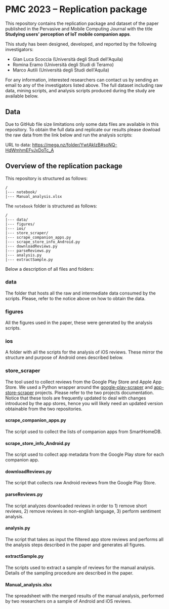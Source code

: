 # PMC 2023 – Replication package

This repository contains the replication package and dataset of the paper published in the Pervasive and Mobile Computing Journal with the title **Studying users’ perception of IoT mobile companion apps**.

This study has been designed, developed, and reported by the following investigators:

- Gian Luca Scoccia (Università degli Studi dell'Aquila)
- Romina Eramo  (Università degli Studi di Teramo)
- Marco Autili  (Università degli Studi dell'Aquila)

For any information, interested researchers can contact us by sending an email to any of the investigators listed above. 
The full dataset including raw data, mining scripts, and analysis scripts produced during the study are available below.

## Data

Due to GitHub file size limitations only some data files are available in this repository. To obtain the full data and replicate our results please dowload the raw data from the link below and run the analysis scripts: 

URL to data: https://mega.nz/folder/YwtAkIzB#soNQ-HdWmhmEFvJxDoTc_A

## Overview of the replication package

This repository is structured as follows:

```
/
|--- notebook/
|--- Manual_analysis.xlsx
```

The ``notebook`` folder is structured as follows:

```
/
|--- data/
|--- figures/
|--- ios/
|--- store_scraper/
|--- scrape_companion_apps.py
|--- scrape_store_info_Android.py
|--- downloadReviews.py
|--- parseReviews.py
|--- analysis.py
|--- extractSample.py
```
Below a description of all files and folders:

### data 

The folder that hosts all the raw and intermediate data consumed by the scripts. Please, refer to the notice above on how to obtain the data.

### figures

All the figures used in the paper, these were generated by the analysis scripts.

### ios

A folder with all the scripts for the analysis of iOS reviews. These mirror the structure and purpose of Android ones described below.

### store_scraper

The tool used to collect reviews from the Google Play Store and Apple App Store. We used a Python wrapper around the [google-play-scraper](https://github.com/facundoolano/google-play-scraper) and [app-store-scraper](https://github.com/facundoolano/app-store-scraper) projects. Please refer to the two projects documentation. Notice that these tools are frequently updated to deal with changes introduced by the app stores, hence you will likely need an updated version obtainable from the two repositories.

#### scrape_companion_apps.py

The script used to collect the lists of companion apps from SmartHomeDB.

#### scrape_store_info_Android.py

The script used to collect app metadata from the Google Play store for each companion app.

#### downloadReviews.py

The script that collects raw Android reviews from the Google Play Store. 

#### parseReviews.py

The script analyzes downloaded reviews in order to 1) remove short reviews, 2) remove reviews in non-english language, 3) perform sentiment analysis. 

#### analysis.py

The script that takes as input the filtered app store reviews and performs all the analysis steps described in the paper and generates all figures.

#### extractSample.py

The scripts used to extract a sample of reviews for the manual analysis. Details of the sampling procedure are described in the paper.

#### Manual_analysis.xlsx

The spreadsheet with the merged results of the manual analysis, performed by two researchers on a sample of Android and iOS reviews.


